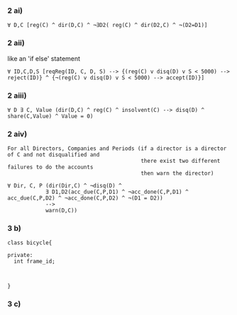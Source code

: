 ### 2 ai)

```
∀ D,C [reg(C) ^ dir(D,C) ^ ¬∃D2( reg(C) ^ dir(D2,C) ^ ¬(D2=D1)]
```

### 2 aii)

like an 'if else' statement

```
∀ ID,C,D,S [reqReg(ID, C, D, S) --> {(reg(C) v disq(D) v S < 5000) --> reject(ID)} ^ {¬(reg(C) v disq(D) v S < 5000) --> accept(ID)}]

```


### 2 aiii)

```
∀ D ∃ C, Value (dir(D,C) ^ reg(C) ^ insolvent(C) --> disq(D) ^ share(C,Value) ^ Value = 0)
```


### 2 aiv)

```
For all Directors, Companies and Periods (if a director is a director of C and not disqualified and
                                          there exist two different failures to do the accounts
                                          then warn the director)
```

```
∀ Dir, C, P (dir(Dir,C) ^ ¬disq(D) ^ 
            ∃ D1,D2(acc_due(C,P,D1) ^ ¬acc_done(C,P,D1) ^ acc_due(C,P,D2) ^ ¬acc_done(C,P,D2) ^ ¬(D1 = D2)) 
            -->
            warn(D,C))
```


### 3 b)

```
class bicycle{

private:
  int frame_id;
  
  

}
```


### 3 c)

